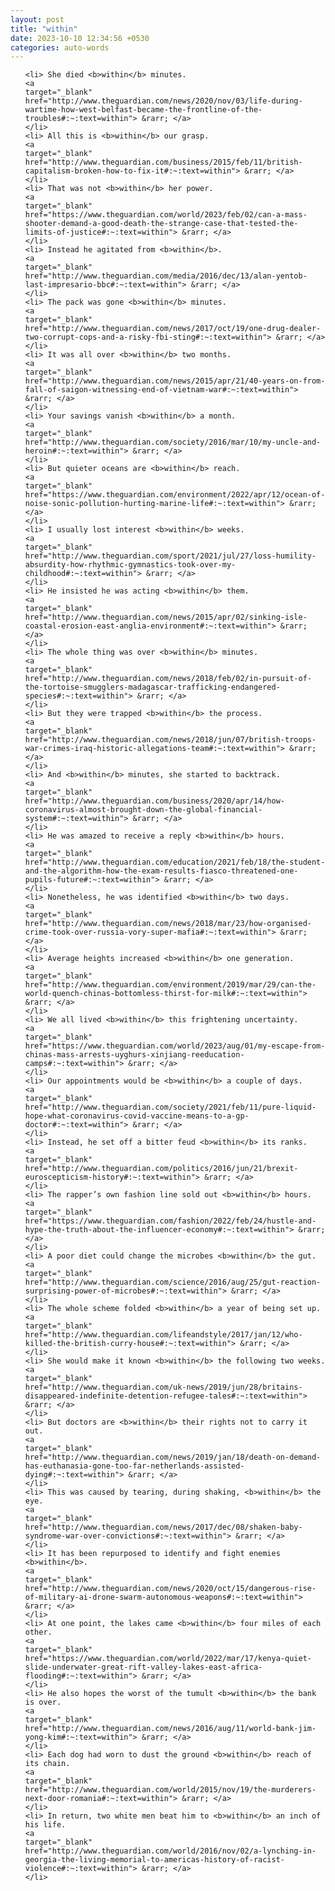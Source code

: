 ```yaml
---
layout: post
title: "within"
date: 2023-10-10 12:34:56 +0530
categories: auto-words
---
```

<ol>

    <li> She died <b>within</b> minutes.
    <a 
    target="_blank" 
    href="http://www.theguardian.com/news/2020/nov/03/life-during-wartime-how-west-belfast-became-the-frontline-of-the-troubles#:~:text=within"> &rarr; </a>
    </li>
    <li> All this is <b>within</b> our grasp.
    <a 
    target="_blank" 
    href="http://www.theguardian.com/business/2015/feb/11/british-capitalism-broken-how-to-fix-it#:~:text=within"> &rarr; </a>
    </li>
    <li> That was not <b>within</b> her power.
    <a 
    target="_blank" 
    href="https://www.theguardian.com/world/2023/feb/02/can-a-mass-shooter-demand-a-good-death-the-strange-case-that-tested-the-limits-of-justice#:~:text=within"> &rarr; </a>
    </li>
    <li> Instead he agitated from <b>within</b>.
    <a 
    target="_blank" 
    href="http://www.theguardian.com/media/2016/dec/13/alan-yentob-last-impresario-bbc#:~:text=within"> &rarr; </a>
    </li>
    <li> The pack was gone <b>within</b> minutes.
    <a 
    target="_blank" 
    href="http://www.theguardian.com/news/2017/oct/19/one-drug-dealer-two-corrupt-cops-and-a-risky-fbi-sting#:~:text=within"> &rarr; </a>
    </li>
    <li> It was all over <b>within</b> two months.
    <a 
    target="_blank" 
    href="http://www.theguardian.com/news/2015/apr/21/40-years-on-from-fall-of-saigon-witnessing-end-of-vietnam-war#:~:text=within"> &rarr; </a>
    </li>
    <li> Your savings vanish <b>within</b> a month.
    <a 
    target="_blank" 
    href="http://www.theguardian.com/society/2016/mar/10/my-uncle-and-heroin#:~:text=within"> &rarr; </a>
    </li>
    <li> But quieter oceans are <b>within</b> reach.
    <a 
    target="_blank" 
    href="https://www.theguardian.com/environment/2022/apr/12/ocean-of-noise-sonic-pollution-hurting-marine-life#:~:text=within"> &rarr; </a>
    </li>
    <li> I usually lost interest <b>within</b> weeks.
    <a 
    target="_blank" 
    href="http://www.theguardian.com/sport/2021/jul/27/loss-humility-absurdity-how-rhythmic-gymnastics-took-over-my-childhood#:~:text=within"> &rarr; </a>
    </li>
    <li> He insisted he was acting <b>within</b> them.
    <a 
    target="_blank" 
    href="http://www.theguardian.com/news/2015/apr/02/sinking-isle-coastal-erosion-east-anglia-environment#:~:text=within"> &rarr; </a>
    </li>
    <li> The whole thing was over <b>within</b> minutes.
    <a 
    target="_blank" 
    href="http://www.theguardian.com/news/2018/feb/02/in-pursuit-of-the-tortoise-smugglers-madagascar-trafficking-endangered-species#:~:text=within"> &rarr; </a>
    </li>
    <li> But they were trapped <b>within</b> the process.
    <a 
    target="_blank" 
    href="http://www.theguardian.com/news/2018/jun/07/british-troops-war-crimes-iraq-historic-allegations-team#:~:text=within"> &rarr; </a>
    </li>
    <li> And <b>within</b> minutes, she started to backtrack.
    <a 
    target="_blank" 
    href="http://www.theguardian.com/business/2020/apr/14/how-coronavirus-almost-brought-down-the-global-financial-system#:~:text=within"> &rarr; </a>
    </li>
    <li> He was amazed to receive a reply <b>within</b> hours.
    <a 
    target="_blank" 
    href="http://www.theguardian.com/education/2021/feb/18/the-student-and-the-algorithm-how-the-exam-results-fiasco-threatened-one-pupils-future#:~:text=within"> &rarr; </a>
    </li>
    <li> Nonetheless, he was identified <b>within</b> two days.
    <a 
    target="_blank" 
    href="http://www.theguardian.com/news/2018/mar/23/how-organised-crime-took-over-russia-vory-super-mafia#:~:text=within"> &rarr; </a>
    </li>
    <li> Average heights increased <b>within</b> one generation.
    <a 
    target="_blank" 
    href="http://www.theguardian.com/environment/2019/mar/29/can-the-world-quench-chinas-bottomless-thirst-for-milk#:~:text=within"> &rarr; </a>
    </li>
    <li> We all lived <b>within</b> this frightening uncertainty.
    <a 
    target="_blank" 
    href="https://www.theguardian.com/world/2023/aug/01/my-escape-from-chinas-mass-arrests-uyghurs-xinjiang-reeducation-camps#:~:text=within"> &rarr; </a>
    </li>
    <li> Our appointments would be <b>within</b> a couple of days.
    <a 
    target="_blank" 
    href="http://www.theguardian.com/society/2021/feb/11/pure-liquid-hope-what-coronavirus-covid-vaccine-means-to-a-gp-doctor#:~:text=within"> &rarr; </a>
    </li>
    <li> Instead, he set off a bitter feud <b>within</b> its ranks.
    <a 
    target="_blank" 
    href="http://www.theguardian.com/politics/2016/jun/21/brexit-euroscepticism-history#:~:text=within"> &rarr; </a>
    </li>
    <li> The rapper’s own fashion line sold out <b>within</b> hours.
    <a 
    target="_blank" 
    href="https://www.theguardian.com/fashion/2022/feb/24/hustle-and-hype-the-truth-about-the-influencer-economy#:~:text=within"> &rarr; </a>
    </li>
    <li> A poor diet could change the microbes <b>within</b> the gut.
    <a 
    target="_blank" 
    href="http://www.theguardian.com/science/2016/aug/25/gut-reaction-surprising-power-of-microbes#:~:text=within"> &rarr; </a>
    </li>
    <li> The whole scheme folded <b>within</b> a year of being set up.
    <a 
    target="_blank" 
    href="http://www.theguardian.com/lifeandstyle/2017/jan/12/who-killed-the-british-curry-house#:~:text=within"> &rarr; </a>
    </li>
    <li> She would make it known <b>within</b> the following two weeks.
    <a 
    target="_blank" 
    href="http://www.theguardian.com/uk-news/2019/jun/28/britains-disappeared-indefinite-detention-refugee-tales#:~:text=within"> &rarr; </a>
    </li>
    <li> But doctors are <b>within</b> their rights not to carry it out.
    <a 
    target="_blank" 
    href="http://www.theguardian.com/news/2019/jan/18/death-on-demand-has-euthanasia-gone-too-far-netherlands-assisted-dying#:~:text=within"> &rarr; </a>
    </li>
    <li> This was caused by tearing, during shaking, <b>within</b> the eye.
    <a 
    target="_blank" 
    href="http://www.theguardian.com/news/2017/dec/08/shaken-baby-syndrome-war-over-convictions#:~:text=within"> &rarr; </a>
    </li>
    <li> It has been repurposed to identify and fight enemies <b>within</b>.
    <a 
    target="_blank" 
    href="http://www.theguardian.com/news/2020/oct/15/dangerous-rise-of-military-ai-drone-swarm-autonomous-weapons#:~:text=within"> &rarr; </a>
    </li>
    <li> At one point, the lakes came <b>within</b> four miles of each other.
    <a 
    target="_blank" 
    href="https://www.theguardian.com/world/2022/mar/17/kenya-quiet-slide-underwater-great-rift-valley-lakes-east-africa-flooding#:~:text=within"> &rarr; </a>
    </li>
    <li> He also hopes the worst of the tumult <b>within</b> the bank is over.
    <a 
    target="_blank" 
    href="http://www.theguardian.com/news/2016/aug/11/world-bank-jim-yong-kim#:~:text=within"> &rarr; </a>
    </li>
    <li> Each dog had worn to dust the ground <b>within</b> reach of its chain.
    <a 
    target="_blank" 
    href="http://www.theguardian.com/world/2015/nov/19/the-murderers-next-door-romania#:~:text=within"> &rarr; </a>
    </li>
    <li> In return, two white men beat him to <b>within</b> an inch of his life.
    <a 
    target="_blank" 
    href="http://www.theguardian.com/world/2016/nov/02/a-lynching-in-georgia-the-living-memorial-to-americas-history-of-racist-violence#:~:text=within"> &rarr; </a>
    </li>
